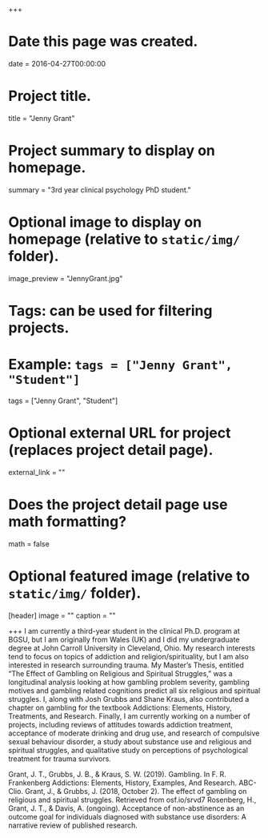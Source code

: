 +++
# Date this page was created.
date = 2016-04-27T00:00:00

# Project title.
title = "Jenny Grant"

# Project summary to display on homepage.
summary = "3rd year clinical psychology PhD student."

# Optional image to display on homepage (relative to `static/img/` folder).
image_preview = "JennyGrant.jpg"

# Tags: can be used for filtering projects.
# Example: `tags = ["Jenny Grant", "Student"]`
tags = ["Jenny Grant", "Student"]

# Optional external URL for project (replaces project detail page).
external_link = ""

# Does the project detail page use math formatting?
math = false

# Optional featured image (relative to `static/img/` folder).
[header]
image = ""
caption = ""

+++
I am currently a third-year student in the clinical Ph.D. program at BGSU, but I am originally from Wales (UK) and I did my undergraduate degree at John Carroll University in Cleveland, Ohio.
My research interests tend to focus on topics of addiction and religion/spirituality, but I am also interested in research surrounding trauma. My Master’s Thesis, entitled “The Effect of Gambling on Religious and Spiritual Struggles,” was a longitudinal analysis looking at how gambling problem severity, gambling motives and gambling related cognitions predict all six religious and spiritual struggles. I, along with Josh Grubbs and Shane Kraus, also contributed a chapter on gambling for the textbook Addictions: Elements, History, Treatments, and Research. Finally, I am currently working on a number of projects, including reviews of attitudes towards addiction treatment, acceptance of moderate drinking and drug use, and research of compulsive sexual behaviour disorder, a study about substance use and religious and spiritual struggles, and qualitative study on perceptions of psychological treatment for trauma survivors.
  
Grant, J. T., Grubbs, J. B., & Kraus, S. W. (2019). Gambling. In F. R. Frankenberg Addictions: Elements, History, Examples, And Research. ABC-Clio.
Grant, J., & Grubbs, J. (2018, October 2). The effect of gambling on religious and spiritual struggles. Retrieved from osf.io/srvd7
Rosenberg, H., Grant, J. T., & Davis, A. (ongoing). Acceptance of non-abstinence as an outcome goal for individuals diagnosed with substance use disorders: A narrative review of published research.
